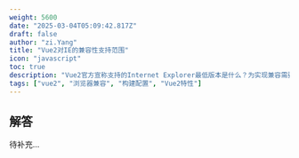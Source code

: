 ```yaml
---
weight: 5600
date: "2025-03-04T05:09:42.817Z"
draft: false
author: "zi.Yang"
title: "Vue2对IE的兼容性支持范围"
icon: "javascript"
toc: true
description: "Vue2官方宣称支持的Internet Explorer最低版本是什么？为实现兼容需要配置哪些polyfill（如Promise/Object.assign等）？请说明在webpack工程中保证IE兼容性的核心配置步骤。"
tags: ["vue2", "浏览器兼容", "构建配置", "Vue2特性"]
---
```


## 解答

待补充...
